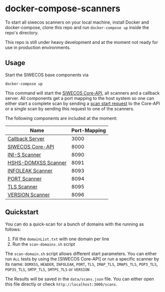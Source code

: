 # docker-compose-scanners

To start all siwecos scanners on your local machine, install Docker and docker-compose,
clone this repo and run `docker-compose up` inside the repo's directory.

This repo is still under heavy development and at the moment not ready for use in production environments.


## Usage
Start the SIWECOS base components via

```
docker-compose up
```

This command will start the [SIWECOS Core-API](https://github.com/SIWECOS/siwecos-core-api), all scanners and a callback server.
All components get a port mapping to the host system so one can either start a complete scan by sending a [scan start request](https://github.com/SIWECOS/siwecos-core-api/tree/develop#request-interface) to the Core-API or a single scan by sending this request to one of the scanners.


The following components are included at the moment:

| Name                                                                  | Port-Mapping |
| --------------------------------------------------------------------- | ------------ |
| [Callback Server](https://github.com/SIWECOS/callback-server)         | 3000         |
| [SIWECOS Core-API](https://github.com/SIWECOS/siwecos-core-api)       | 8000         |
| [INI-S Scanner](https://github.com/SIWECOS/Ini-S-Scanner)             | 8090         |
| [HSHS-DOMXSS Scanner](https://github.com/SIWECOS/HSHS-DOMXSS-Scanner) | 8091         |
| [INFOLEAK Scanner](https://github.com/SIWECOS/InfoLeak-Scanner)       | 8093         |
| [PORT Scanner](https://github.com/SIWECOS/WS-Port-Scanner)            | 8094         |
| [TLS Scanner](https://github.com/SIWECOS/WS-TLS-Scanner)              | 8095         |
| [VERSION Scanner](https://github.com/SIWECOS/Version-Scanner)         | 8096         |

## Quickstart
You can do a quick-scan for a bunch of domains with the running as follows:

1. Fill the `domainList.txt` with one domain per line
2. Run the `scan-domains.sh` script

The `scan-domain.sh` script allows different start parameters.
You can either run `ALL` tests by using the [SIWECOS Core-API] or run a specific scanner by its name: `DOMXSS`, `HEADER`, `INFOLEAK`, `PORT`, `TLS`, `IMAP_TLS`, `IMAPS_TLS`, `POP3_TLS`, `POP3S_TLS`, `SMTP_TLS`, `SMTPS_TLS` or `VERSION`

The Results will be saved in the `data/scans.json` file.
You can either open this file directly or check `http://localhost:3000/scans`.

